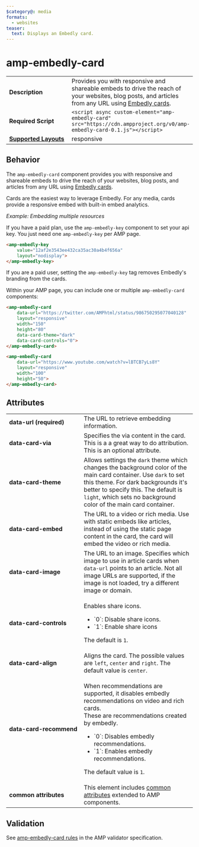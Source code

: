```yaml
---
$category@: media
formats:
  - websites
teaser:
  text: Displays an Embedly card.
---
```

<!--
Copyright 2018 The AMP HTML Authors. All Rights Reserved.

Licensed under the Apache License, Version 2.0 (the "License");
you may not use this file except in compliance with the License.
You may obtain a copy of the License at

      http://www.apache.org/licenses/LICENSE-2.0

Unless required by applicable law or agreed to in writing, software
distributed under the License is distributed on an "AS-IS" BASIS,
WITHOUT WARRANTIES OR CONDITIONS OF ANY KIND, either express or implied.
See the License for the specific language governing permissions and
limitations under the License.
-->

# amp-embedly-card

<table>
  <tr>
    <td width="40%"><strong>Description</strong></td>
    <td>Provides you with responsive and shareable embeds to drive the reach of your websites, blog posts, and articles from any URL using <a href="http://docs.embed.ly/docs/cards">Embedly cards</a>.</td>
  </tr>
  <tr>
    <td width="40%"><strong>Required Script</strong></td>
    <td><code>&lt;script async custom-element="amp-embedly-card" src="https://cdn.ampproject.org/v0/amp-embedly-card-0.1.js">&lt;/script></code></td>
  </tr>
  <tr>
    <td class="col-fourty"><strong><a href="https://amp.dev/documentation/guides-and-tutorials/develop/style_and_layout/control_layout">Supported Layouts</a></strong></td>
    <td>responsive</td>
  </tr>
</table>

## Behavior

The `amp-embedly-card` component provides you with responsive and shareable embeds to drive the reach of your websites,
blog posts, and articles from any URL using <a href="http://docs.embed.ly/docs/cards">Embedly cards</a>.

Cards are the easiest way to leverage Embedly. For any media, cards provide a responsive embed with built-in embed analytics.

*Example: Embedding multiple resources*

If you have a paid plan, use the `amp-embedly-key` component to set your api key.
You just need one `amp-embedly-key` per AMP page.

```html
<amp-embedly-key
    value="12af2e3543ee432ca35ac30a4b4f656a"
    layout="nodisplay">
</amp-embedly-key>
```

If you are a paid user, setting the `amp-embedly-key` tag removes Embedly's branding from the cards.

Within your AMP page, you can include one or multiple `amp-embedly-card` components:

```html
<amp-embedly-card
    data-url="https://twitter.com/AMPhtml/status/986750295077040128"
    layout="responsive"
    width="150"
    height="80"
    data-card-theme="dark"
    data-card-controls="0">
</amp-embedly-card>

<amp-embedly-card
    data-url="https://www.youtube.com/watch?v=lBTCB7yLs8Y"
    layout="responsive"
    width="100"
    height="50">
</amp-embedly-card>
```

## Attributes
<table>
  <tr>
    <td width="40%"><strong>data-url (required)</strong></td>
    <td>The URL to retrieve embedding information.</td>
  </tr>
  <tr>
    <td width="40%"><strong>data-card-via</strong></td>
    <td>Specifies the via content in the card. This is a a great way to do attribution. This is an optional attribute.</td>
  </tr>
  <tr>
    <td width="40%"><strong>data-card-theme</strong></td>
    <td>Allows settings the <code>dark</code> theme which changes the background color of the main card container. Use <code>dark</code> to set this theme. For dark backgrounds it's better to specify this. The default is <code>light</code>, which sets no background color of the main card container.</td>
  </tr>
  <tr>
     <td width="40%"><strong>data-card-embed</strong></td>
     <td>The URL to a video or rich media. Use with static embeds like articles, instead of using the static page content in the card, the card will embed the video or rich media.
</td>
   </tr>
   <tr>
     <td width="40%"><strong>data-card-image</strong></td>
     <td>The URL to an image. Specifies which image to use in article cards when <code>data-url</code> points to an article.
Not all image URLs are supported, if the image is not loaded, try a different image or domain.</td>
   </tr>
   <tr>
     <td width="40%"><strong>data-card-controls</strong></td>
     <td><p>Enables share icons.</p>
<ul>
  <li>`0`: Disable share icons.</li>
  <li>`1`: Enable share icons</li>
</ul>
<p>The default is <code>1</code>.</p></td>
   </tr>
   <tr>
      <td width="40%"><strong>data-card-align</strong></td>
      <td>Aligns the card. The possible values are <code>left</code>, <code>center</code> and <code>right</code>. The default value is <code>center</code>.</td>
    </tr>
    <tr>
      <td width="40%"><strong>data-card-recommend</strong></td>
      <td><p>When recommendations are supported, it disables embedly recommendations on video and rich cards.<br>These are recommendations created by embedly.</p>
<ul>
  <li>`0`: Disables embedly recommendations.</li>
  <li>`1`: Enables embedly recommendations.</li>
</ul>
<p>The default value is <code>1</code>.</p></td>
    </tr>
    <tr>
      <td width="40%"><strong>common attributes</strong></td>
      <td>This element includes <a href="https://amp.dev/documentation/guides-and-tutorials/learn/common_attributes">common attributes</a> extended to AMP components.</td>
    </tr>
</table>

## Validation
See [amp-embedly-card rules](https://github.com/ampproject/amphtml/blob/master/extensions/amp-embedly-card/validator-amp-embedly-card.protoascii) in the AMP validator specification.
